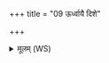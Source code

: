 +++
title = "09 ऊर्ध्वायै दिशे"

+++
<details><summary>मूलम् (WS)</summary>

ऊर्ध्वायै दिशे स्वाहा ॥ ॥ ९ ॥
</details>